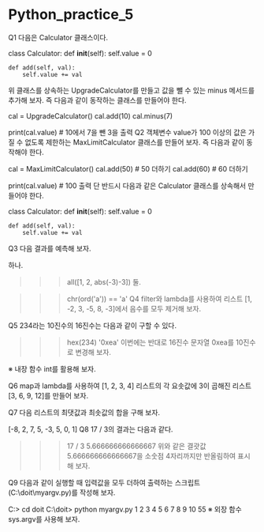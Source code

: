 # Python_practice_5
Q1
다음은 Calculator 클래스이다.

class Calculator:
    def __init__(self):
        self.value = 0

    def add(self, val):
        self.value += val
위 클래스를 상속하는 UpgradeCalculator를 만들고 값을 뺄 수 있는 minus 메서드를 추가해 보자. 즉 다음과 같이 동작하는 클래스를 만들어야 한다.

cal = UpgradeCalculator()
cal.add(10)
cal.minus(7)

print(cal.value) # 10에서 7을 뺀 3을 출력
Q2
객체변수 value가 100 이상의 값은 가질 수 없도록 제한하는 MaxLimitCalculator 클래스를 만들어 보자. 즉 다음과 같이 동작해야 한다.

cal = MaxLimitCalculator()
cal.add(50) # 50 더하기
cal.add(60) # 60 더하기

print(cal.value) # 100 출력
단 반드시 다음과 같은 Calculator 클래스를 상속해서 만들어야 한다.

class Calculator:
    def __init__(self):
        self.value = 0

    def add(self, val):
        self.value += val
Q3
다음 결과를 예측해 보자.

하나.

>>> all([1, 2, abs(-3)-3])
둘.

>>> chr(ord('a')) == 'a'
Q4
filter와 lambda를 사용하여 리스트 [1, -2, 3, -5, 8, -3]에서 음수를 모두 제거해 보자.

Q5
234라는 10진수의 16진수는 다음과 같이 구할 수 있다.

>>> hex(234)
'0xea'
이번에는 반대로 16진수 문자열 0xea를 10진수로 변경해 보자.

※ 내장 함수 int를 활용해 보자.

Q6
map과 lambda를 사용하여 [1, 2, 3, 4] 리스트의 각 요솟값에 3이 곱해진 리스트 [3, 6, 9, 12]를 만들어 보자.

Q7
다음 리스트의 최댓값과 최솟값의 합을 구해 보자.

[-8, 2, 7, 5, -3, 5, 0, 1]
Q8
17 / 3의 결과는 다음과 같다.

>>> 17 / 3
5.666666666666667
위와 같은 결괏값 5.666666666666667을 소숫점 4자리까지만 반올림하여 표시해 보자.

Q9
다음과 같이 실행할 때 입력값을 모두 더하여 출력하는 스크립트(C:\doit\myargv.py)를 작성해 보자.

C:\> cd doit
C:\doit> python myargv.py 1 2 3 4 5 6 7 8 9 10
55
※ 외장 함수 sys.argv를 사용해 보자.
